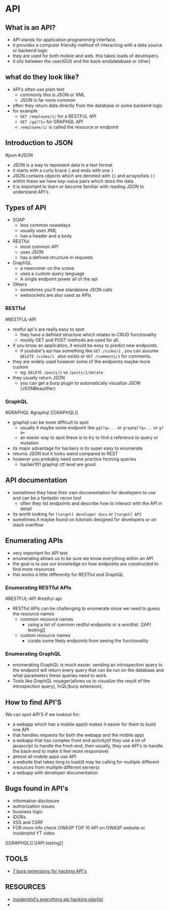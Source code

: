 # API
## What is an API?
- API stands for application programming interface.
- it provides a computer friendly method of interacting with a data source or backend logic
- they are used for both mobile and web. this takes loads of developers.
- it sits between the user(GUI) and the back-end(database or other)
## what do they look like?
- API's often use plain text
	- commonly this is JSON or XML
	- JSON is far more common
- often they return data directly from the database or some backend logic
- for example
	- `GET /employee/1/` for a RESTFUL API 
	- `GET /gql?1=` for GRAPHQL API
	- `/employee/1/` is called the resource or endpoint
## Introduction to JSON
#json #JSON 
- JSON is a way to represent data in a text format
- it starts with a curly brace `{` and ends with one `}`
- JSON contains objects which are denoted with `{}` and arrays/lists `[]`
- within these we have key-value pairs which store the data
- it is important to learn or become familiar with reading JSON to understand API's.
## Types of API
- SOAP 
	- less common nowadays
	- usually uses XML 
	- has a header and a body
- RESTful
	- most common API
	- uses JSON 
	- has a defined structure in requests
- GraphQL 
	- a newcomer on the scene
	- uses a custom query language
	- A single endpoint power all of the api
- Others
	- sometimes you'll see standalone JSON calls
	- websockets are also used as APIs
### RESTful
#RESTFUL-API 
- restful api's are really easy to spot
	- they have a defined structure which relates to CRUD functionality
	- mostly GET and POST methods are used for all.
- if you know an application, it would be easy to predict new endpoints.
	- if youtube's api has something like `GET /video/1`  , you can assume `DELETE /video/1 ` also exists or `GET /comments/1` for comments.
- they are widely used however some of the endpoints maybe more custom
	- eg. `DELETE /posts/1` vs `/posts/1/delete`
- they usually return JSON 
	- you can get a burp plugin to automatically visualize JSON (JSONBeautifier)
### GraphQL
#GRAPHQL #graphql [[GRAPHQL]]
- graphql can be more difficult to spot
	- usually it maybe some endpoint like `gql?q=...` or `graphql?q=...` or `g?q=`
	- an easier way to spot these is to try to find a reference to query or mutation
- its major advantage for hackers is its super easy to enumerate
- returns JSON but it looks weird compared to REST 
- however you probably need some practice forming queries
	- hacker101 graphql ctf level are good.
## API documentation
- sometimes they have their own documentation for developers to use and can be a fantastic recon tool
	- often they list endpoints and describe how to interact with the API in detail
- its worth looking for `[target] developer docs` or `[target] API`
- sometimes it maybe found on tutorials designed for developers or on stack overflow
## Enumerating APIs
- very important for API test
- enumerating allows us to be sure we know everything within an API
- the goal is to use our knowledge on how endpoints are constructed to find more resources
- this works a little differently for RESTful and GraphQL 
### Enumerating RESTful APIs
#RESTFUL-API #restful-api
- RESTful APIs can be challenging to enumerate since we need to guess the resource names
	- common resource names
		- using a list of common restful endpoints or a wordlist. [[API testing]] 
	- custom resource names
		- curate some likely endpoints from seeing the functionality
### Enumerating GraphQL
- enumerating GraphQL is much easier. sending an introspection query to the endpoint will return every query that can be run on the database and what parameters these queries need to work.
- Tools like GraphQL voyager(allows us to visualize the result of the introspection query), InQL(burp extension), 

## How to find API'S
We can spot API'S if we lookout for:
- a webapp which has a mobile app(it makes it easier for them to build one API
- that handles requests for both the webapp and the mobile app)
- a webapp that has complex front end activity(if they use a lot of javascript to handle the front-end, then usually, they use API's to handle the back-end to make it feel more responsive)
- almost all mobile apps use API
- a website that takes long to load(it may be calling for multiple different resources from multiple different servers)
- a webapp with developer documentation
## Bugs found in API's
- information disclosure
- authorization issues
- business logic
- IDORs
- XSS and CSRF
- FOR more info check OWASP TOP 10 API on OWASP website or insiderphd YT video

[[GRAPHQL]] 
[[API testing]]
## TOOLS
-  [7 burp extensions for hacking API's](https://danaepp.com/7-essential-burp-extensions-for-hacking-apis)

## RESOURCES
- [insiderphd's everything api hacking playlist](https://www.youtube.com/playlist?list=PLbyncTkpno5HqX1h2MnV6Qt4wvTb8Mpol)
- 
